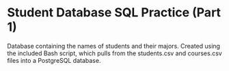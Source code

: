 # Student Database SQL Practice (Part 1)
Database containing the names of students and their majors. Created using the included Bash script, which pulls from the students.csv and courses.csv files into a PostgreSQL database.
